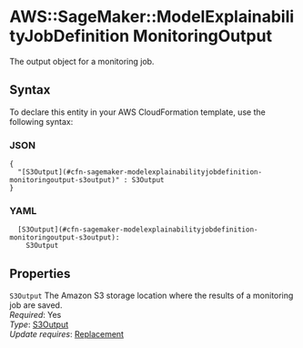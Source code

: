 # AWS::SageMaker::ModelExplainabilityJobDefinition MonitoringOutput<a name="aws-properties-sagemaker-modelexplainabilityjobdefinition-monitoringoutput"></a>

The output object for a monitoring job\.

## Syntax<a name="aws-properties-sagemaker-modelexplainabilityjobdefinition-monitoringoutput-syntax"></a>

To declare this entity in your AWS CloudFormation template, use the following syntax:

### JSON<a name="aws-properties-sagemaker-modelexplainabilityjobdefinition-monitoringoutput-syntax.json"></a>

```
{
  "[S3Output](#cfn-sagemaker-modelexplainabilityjobdefinition-monitoringoutput-s3output)" : S3Output
}
```

### YAML<a name="aws-properties-sagemaker-modelexplainabilityjobdefinition-monitoringoutput-syntax.yaml"></a>

```
  [S3Output](#cfn-sagemaker-modelexplainabilityjobdefinition-monitoringoutput-s3output): 
    S3Output
```

## Properties<a name="aws-properties-sagemaker-modelexplainabilityjobdefinition-monitoringoutput-properties"></a>

`S3Output`  <a name="cfn-sagemaker-modelexplainabilityjobdefinition-monitoringoutput-s3output"></a>
The Amazon S3 storage location where the results of a monitoring job are saved\.  
*Required*: Yes  
*Type*: [S3Output](aws-properties-sagemaker-modelexplainabilityjobdefinition-s3output.md)  
*Update requires*: [Replacement](https://docs.aws.amazon.com/AWSCloudFormation/latest/UserGuide/using-cfn-updating-stacks-update-behaviors.html#update-replacement)